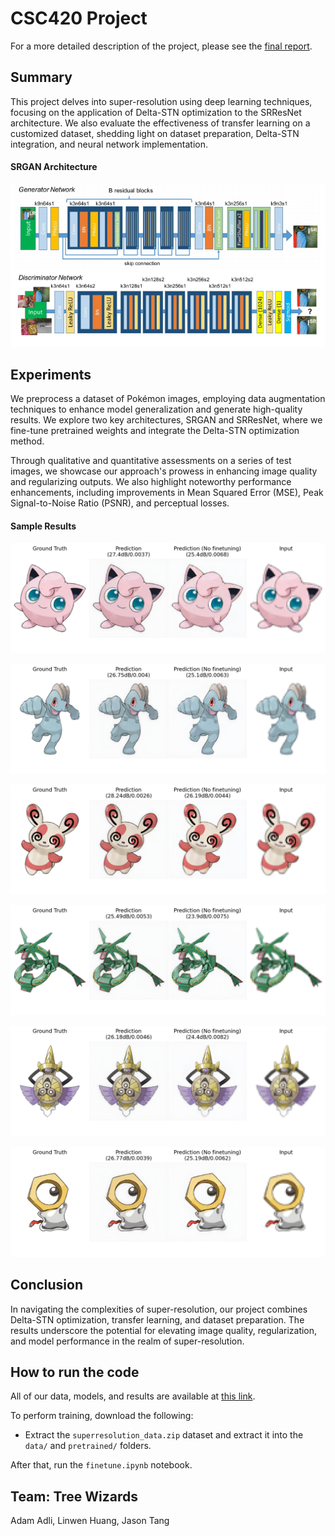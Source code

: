 # CSC420 Project 

For a more detailed description of the project, please see the [final report](report/report.pdf).

## Summary
This project delves into super-resolution using deep learning techniques, focusing on the application of Delta-STN optimization to the SRResNet architecture. We also evaluate the effectiveness of transfer learning on a customized dataset, shedding light on dataset preparation, Delta-STN integration, and neural network implementation.

<!-- srgan_arch -->
#### SRGAN Architecture
![Alt text](report/srgan_arch.png?raw=true "SRGAN Architecture")

## Experiments
We preprocess a dataset of Pokémon images, employing data augmentation techniques to enhance model generalization and generate high-quality results. We explore two key architectures, SRGAN and SRResNet, where we fine-tune pretrained weights and integrate the Delta-STN optimization method.

Through qualitative and quantitative assessments on a series of test images, we showcase our approach's prowess in enhancing image quality and regularizing outputs. We also highlight noteworthy performance enhancements, including improvements in Mean Squared Error (MSE), Peak Signal-to-Noise Ratio (PSNR), and perceptual losses.

<!-- 039 -->
#### Sample Results
![Alt text](report/results/039.png?raw=true "039")
<!-- 066 -->
![Alt text](report/results/066.png?raw=true "066")
<!-- 327 -->
![Alt text](report/results/327.png?raw=true "327")
<!-- 384 -->
![Alt text](report/results/384.png?raw=true "384")
<!-- 681_f2 -->
![Alt text](report/results/681_f2.png?raw=true "681_f2")
<!-- 808 -->
![Alt text](report/results/808.png?raw=true "808")

## Conclusion
In navigating the complexities of super-resolution, our project combines Delta-STN optimization, transfer learning, and dataset preparation. The results underscore the potential for elevating image quality, regularization, and model performance in the realm of super-resolution.



<!-- ################################################## -->

## How to run the code
All of our data, models, and results are available at [this link](https://drive.google.com/file/d/1s_zOwZ4OHIkRV1jlK5hmWsmi1PnqS9RH/view?usp=sharing).

To perform training, download the following:
- Extract the ```superresolution_data.zip``` dataset and extract it into the ```data/``` and ```pretrained/``` folders.

After that, run the ```finetune.ipynb``` notebook.

## Team: Tree Wizards
Adam Adli, Linwen Huang, Jason Tang
